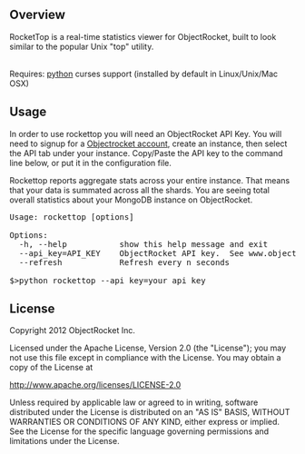 <h2>Overview</h2>
RocketTop is a real-time statistics viewer for ObjectRocket, built to look
similar to the popular Unix "top" utility.
<br><br>

Requires: <a href=http://www.python.org/>python</a>
          curses support (installed by default in Linux/Unix/Mac OSX)

<h2>Usage</h2>
<p>
	In order to use rockettop you will need an ObjectRocket API Key.  You will need to signup for a <a href=http://www.objectrocket.com>Objectrocket account</a>, create an instance, then select the API tab under your instance.  Copy/Paste the API key to the command line below, or put it in the configuration file.
<p>
	Rockettop reports aggregate stats across your entire instance.  That means that your data is summated across all the shards.  You are seeing total overall statistics about your MongoDB instance on ObjectRocket.

<pre>
Usage: rockettop [options]

Options:
  -h, --help           show this help message and exit
  --api_key=API_KEY    ObjectRocket API key.  See www.objectrocket.com for an account
  --refresh            Refresh every n seconds

$>python rockettop --api_key=your_api_key
</pre>

<h2>License</h2>
Copyright 2012 ObjectRocket Inc.

Licensed under the Apache License, Version 2.0 (the "License");
you may not use this file except in compliance with the License.
You may obtain a copy of the License at

<a href=http://www.apache.org/licenses/LICENSE-2.0>http://www.apache.org/licenses/LICENSE-2.0</a>

Unless required by applicable law or agreed to in writing, software
distributed under the License is distributed on an "AS IS" BASIS,
WITHOUT WARRANTIES OR CONDITIONS OF ANY KIND, either express or implied.
See the License for the specific language governing permissions and
limitations under the License.

